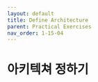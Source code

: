```yaml
---
layout: default
title: Define Architecture
parent: Practical Exercises
nav_order: 1-15-04
---
```


# 아키텍쳐 정하기

